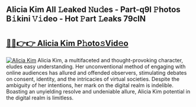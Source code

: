 ## Alicia Kim All 𝙻eaked 𝙽u𝚍es - Part-q9I 𝙿hotos B𝚒kini 𝚅𝚒deo - Hot 𝙿art 𝙻eaks 79cIN

# <h2><a href="http://ld44igc.urlbe.top/?page=Alicia+Kim">🔗🔗👉👉 Alicia Kim P𝚑oto𝚜Vid𝚎o</a></h2>

[![Alicia Kim](https://i.imgur.com/eBuTRDB.gif)](http://ld44igc.urlbe.top/?page=Alicia+Kim)
Alicia Kim, a multifaceted and thought-provoking character, eludes easy understanding. Her unconventional method of engaging with online audiences has allured and offended observers, stimulating debates on consent, identity, and the intricacies of virtual societies. Despite the ambiguity of her intentions, her mark on the digital realm is indelible. Boasting an unyielding resolve and undeniable allure, Alicia Kim potential in the digital realm is limitless.
